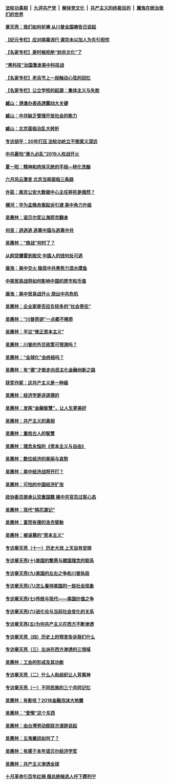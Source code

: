 

####  [法轮功真相](../../../../basic/blob/master/README.md?t=07020502) &nbsp;|&nbsp; [九评共产党](../../../../9ping.md/blob/master/README.md?t=07020502) &nbsp;|&nbsp; [解体党文化](../../../../jtdwh.md/blob/master/README.md?t=07020502)  &nbsp;|&nbsp; [共产主义的终极目的](../../../../gczydzjmd.md/blob/master/README.md?t=07020502) &nbsp;|&nbsp; [魔鬼在统治我们的世界](../../../../mgztzwmdsj.md/blob/master/README.md?t=07020502) 

#### [章天亮：我们如何祈祷 从川普全国祷告日说起](../pages/nsc423/n11944627.md?t=07020502) 

#### [【纪元专栏】应对病毒流行 渥京未以加人为先引担忧](../pages/nsc423/n11875714.md?t=07020502) 

#### [【名家专栏】是时候拒绝“封杀文化”了](../pages/nsc423/n11814093.md?t=07020502) 

#### [“黑科技”治国激发美中科技战](../pages/nsc423/n11638056.md?t=07020502) 

#### [【名家专栏】老兵节上一段触动心弦的回忆](../pages/nsc423/n11646016.md?t=07020502) 

#### [【名家专栏】公立学校的起源：集体主义与失败](../pages/nsc423/n11601833.md?t=07020502) 

#### [臧山：港澳办表态透露四大关键](../pages/nsc423/n11421628.md?t=07020502) 

#### [臧山：中共缺乏管理开放社会的能力](../pages/nsc423/n11407457.md?t=07020502) 

#### [臧山：北京面临治乱大转折](../pages/nsc423/n11406895.md?t=07020502) 

#### [专访胡平：20年打压 法轮功屹立不倒意义深远](../pages/nsc423/n11398800.md?t=07020502) 

#### [中共最怕“逢九必乱”2019人权战开火](../pages/nsc423/n11385248.md?t=07020502) 

#### [夏一阳：精神和肉体灭绝的手段—转化洗脑](../pages/nsc423/n11368250.md?t=07020502) 

#### [六月风云激变 北京当局面临三条路](../pages/nsc423/n11313668.md?t=07020502) 

#### [许茹：南京公安大数据中心主任猝死是偶然？](../pages/nsc423/n11064744.md?t=07020502) 

#### [横河：华为孟晚舟案起诉引渡 美中角力升级](../pages/nsc423/n11027230.md?t=07020502) 

#### [吴惠林：诺贝尔奖让海耶克翻身](../pages/nsc423/n10890049.md?t=07020502) 

#### [何坚：逃逃逃 逃离中国与逃离中共](../pages/nsc423/n10592891.md?t=07020502) 

#### [吴惠林：“商战”何时了？](../pages/nsc423/n10573558.md?t=07020502) 

#### [从网贷爆雷到股灾 中国人的钱何处可逃](../pages/nsc423/n10572800.md?t=07020502) 

#### [唐浩：美中交火 隐现中共黑势力混水摸鱼](../pages/nsc423/n10544040.md?t=07020502) 

#### [中美贸易战将如何影响中国的房市和币值](../pages/nsc423/n10543697.md?t=07020502) 

#### [唐浩：美中贸易战开火 烧出中共危机](../pages/nsc423/n10540126.md?t=07020502) 

#### [吴惠林：企业家是否应负较多的“社会责任”](../pages/nsc423/n10535022.md?t=07020502) 

#### [吴惠林：“川普奇迹”一点都不稀奇](../pages/nsc423/n10512808.md?t=07020502) 

#### [吴惠林：平议“修正资本主义”](../pages/nsc423/n10495724.md?t=07020502) 

#### [吴惠林：川普的外交政策可预测吗？](../pages/nsc423/n10462387.md?t=07020502) 

#### [吴惠林：“全球化”会终结吗？](../pages/nsc423/n10452838.md?t=07020502) 

#### [吴惠林：有“德”才能走向民主化金融创新之路](../pages/nsc423/n10432292.md?t=07020502) 

#### [获奖作家：这共产主义是一种癌](../pages/nsc423/n10431541.md?t=07020502) 

#### [吴惠林：经济学是讲道德的](../pages/nsc423/n10398014.md?t=07020502) 

#### [吴惠林：发挥“金融智慧”，让人生更美好](../pages/nsc423/n10375019.md?t=07020502) 

#### [吴惠林：共产主义的真相](../pages/nsc423/n10351394.md?t=07020502) 

#### [吴惠林：重拾古人的智慧](../pages/nsc423/n10337691.md?t=07020502) 

#### [吴惠林：理念永恒的《资本主义与自由》](../pages/nsc423/n10316274.md?t=07020502) 

#### [吴惠林：数位经济的美丽与哀愁](../pages/nsc423/n10292946.md?t=07020502) 

#### [吴惠林：美中经济战将开打？](../pages/nsc423/n10258825.md?t=07020502) 

#### [吴惠林：可怕的中国经济扩张](../pages/nsc423/n10219147.md?t=07020502) 

#### [政协委员提承认双重国籍 揭中共官员过客心态](../pages/nsc423/n10208809.md?t=07020502) 

#### [吴惠林：现代“桃花源记”](../pages/nsc423/n10185234.md?t=07020502) 

#### [吴惠林：富而有德的洛克斐勒](../pages/nsc423/n10142264.md?t=07020502) 

#### [吴惠林：被诬蔑的“资本主义”](../pages/nsc423/n10124816.md?t=07020502) 

#### [专访章天亮（十一）历史大戏 上天自有安排](../pages/nsc423/n10094905.md?t=07020502) 

#### [专访章天亮(十)美国的繁荣与建国理念的联系](../pages/nsc423/n10094899.md?t=07020502) 

#### [专访章天亮(九)美国的左右之争和川普执政](../pages/nsc423/n10094889.md?t=07020502) 

#### [专访章天亮(八)怎么看待美国的一些社会现象](../pages/nsc423/n10094857.md?t=07020502) 

#### [专访章天亮(七)传统与现代——美国价值之争](../pages/nsc423/n10093140.md?t=07020502) 

#### [专访章天亮(六)进化论与当前社会变化的关系](../pages/nsc423/n10092036.md?t=07020502) 

#### [专访章天亮(五)为何共产主义在西方不断渗透](../pages/nsc423/n10083620.md?t=07020502) 

#### [专访章天亮（四）历史上的预言告诉我们什么](../pages/nsc423/n10083606.md?t=07020502) 

#### [专访章天亮（三）左派在西方渗透的三领域](../pages/nsc423/n10081115.md?t=07020502) 

#### [吴惠林：工会的形成及其功能](../pages/nsc423/n10080633.md?t=07020502) 

#### [专访章天亮（二）什么人和组织让人背离神](../pages/nsc423/n10076637.md?t=07020502) 

#### [专访章天亮（一）不同民族的三个共同记忆](../pages/nsc423/n10074188.md?t=07020502) 

#### [吴惠林：有影呒？2018金融泡沫大地震](../pages/nsc423/n10040534.md?t=07020502) 

#### [吴惠林：“爱情”这个东西](../pages/nsc423/n10019423.md?t=07020502) 

#### [吴惠林：由台湾劳动部政次请辞说起](../pages/nsc423/n9979679.md?t=07020502) 

#### [吴惠林：五鬼搬运如何了？](../pages/nsc423/n9925338.md?t=07020502) 

#### [吴惠林：有感于本年诺贝尔经济学奖](../pages/nsc423/n9871883.md?t=07020502) 

#### [吴惠林：共产主义渗透全球](../pages/nsc423/n9812748.md?t=07020502) 

#### [十月革命引百年红祸 俄总统候选人吁下葬列宁](../pages/nsc423/n9810182.md?t=07020502) 

